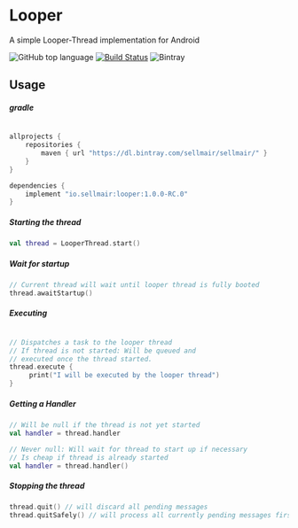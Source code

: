 # Looper 
A simple Looper-Thread implementation for Android

![GitHub top language](https://img.shields.io/github/languages/top/sellmair/looper.svg)
[![Build Status](https://travis-ci.org/sellmair/looper.svg?branch=develop)](https://travis-ci.org/sellmair/looper)
![Bintray](https://img.shields.io/bintray/v/sellmair/sellmair/looper.svg)


## Usage

##### gradle
```groovy

allprojects {
    repositories {
        maven { url "https://dl.bintray.com/sellmair/sellmair/" }
    }
}

dependencies { 
    implement "io.sellmair:looper:1.0.0-RC.0"
}
```

##### Starting the thread

```kotlin
val thread = LooperThread.start()
```

##### Wait for startup
```kotlin
// Current thread will wait until looper thread is fully booted
thread.awaitStartup()
```

##### Executing 
```kotlin

// Dispatches a task to the looper thread
// If thread is not started: Will be queued and 
// executed once the thread started.
thread.execute {
     print("I will be executed by the looper thread")
}

```

##### Getting a Handler
```kotlin
// Will be null if the thread is not yet started
val handler = thread.handler

// Never null: Will wait for thread to start up if necessary
// Is cheap if thread is already started
val handler = thread.handler()
```

##### Stopping the thread
```kotlin
thread.quit() // will discard all pending messages
thread.quitSafely() // will process all currently pending messages first
```
